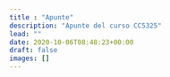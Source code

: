 ```yaml
---
title : "Apunte"
description: "Apunte del curso CC5325"
lead: ""
date: 2020-10-06T08:48:23+00:00
draft: false
images: []
---
```

